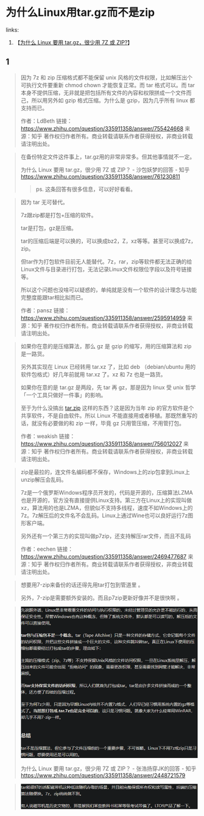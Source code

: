 # 为什么Linux用tar.gz而不是zip

links:

1. 【[为什么 Linux 要用 tar.gz，很少用 7Z 或 ZIP?](https://www.zhihu.com/question/335911358)】



## 1

> 因为 7z 和 zip 压缩格式都不能保留 unix 风格的文件权限，比如解压出个可执行文件要重新 chmod chown 才能恢复正常。而 tar 格式可以。而 tar 本身不提供压缩，无非就是把包括所有文件的內容和权限拼成一个文件而己，所以用另外如 gzip 格式压缩。为什么是 gzip，因为几乎所有 linux 都支持而已。
>
> 作者：LdBeth
> 链接：<https://www.zhihu.com/question/335911358/answer/755424668>
> 来源：知乎
> 著作权归作者所有。商业转载请联系作者获得授权，非商业转载请注明出处。

> 在备份特定文件这件事上，tar.gz用的非常非常多。但其他事情就不一定。
>
> 为什么 Linux 要用 tar.gz，很少用 7Z 或 ZIP？ - 沙包妖梦的回答 - 知乎 <https://www.zhihu.com/question/335911358/answer/761230811>
>
> > ps. 这条回答有很多信息，可以好好看看。

> 因为 tar 无可替代。
>
> 7z跟zip都是打包+压缩的软件。
>
> tar是打包，gz是压缩。
>
> tar的压缩后端是可以换的，可以换成bz2，Z，xz等等。甚至可以换成7z，zip。
>
> 但tar作为打包软件目前无人能替代。7z，rar，zip等软件都无法正确的给Linux文件与目录进行打包，无法记录Linux文件权限位字段以及符号链接等。
>
> 所以这个问题也没啥可以疑惑的，单纯就是没有一个软件的设计理念与功能完整度能跟tar相比拟而已。
>
> 作者：pansz
> 链接：<https://www.zhihu.com/question/335911358/answer/2595914959>
> 来源：知乎
> 著作权归作者所有。商业转载请联系作者获得授权，非商业转载请注明出处。

> 如果你在意的是压缩算法，那么 gz 是 gzip 的缩写，用的压缩算法和 zip 是一路货。
>
> 另外其实现在 Linux 已经转用 tar.xz 了，比如 deb （debian/ubuntu 用的软件包格式）好几年前就用 tar.xz 了。xz 和 7z 也是一路货。
>
> 如果你在意的是 tar.gz 是两段，先 tar 再 gz，那是因为 linux 受 unix 哲学「一个工具只做好一件事」的影响。
>
> 至于为什么没搞出 [tar.zip](https://link.zhihu.com/?target=http%3A//tar.zip) 这样的东西？这是因为当年 zip 的官方软件是个共享软件，不是自由软件。所以 Linux 不能直接用或者移植。那既然重写的话，就没有必要做的和 zip 一样，毕竟 gz 只用管压缩，不用管打包。
>
> 作者：weakish
> 链接：<https://www.zhihu.com/question/335911358/answer/756012027>
> 来源：知乎
> 著作权归作者所有。商业转载请联系作者获得授权，非商业转载请注明出处。

> zip是最拉的，连文件名编码都不保存，Windows上的zip包拿到Linux上unzip解压会乱码。
>
> 7z是一个俄罗斯Windows程序员开发的，代码是开源的，压缩算法LZMA也是开源的，官方没有直接提供Linux支持。第三方在Linux上的实现叫做xz，算法用的也是LZMA，但貌似不支持多线程，速度不如Windows上的7z。7z解压后的文件名不会乱码。Linux上通过Wine也可以良好运行7z图形客户端。
>
> 另外还有一个第三方的实现叫做p7zip，还支持解压rar文件，而且不乱码
>
> 作者：eechen
> 链接：<https://www.zhihu.com/question/335911358/answer/2469477687>
> 来源：知乎
> 著作权归作者所有。商业转载请联系作者获得授权，非商业转载请注明出处。

> 想要用7-zip来备份的话还得先用tar打包到管道里 。
>
> 另外，7-zip是需要额外安装的。而且p7zip更新好像并不是很快啊 。

> ![image-20230410092213315](为什么Linux用tar.gz而不是zip.assets/image-20230410092213315.png)
>
> 为什么 Linux 要用 tar.gz，很少用 7Z 或 ZIP？ - 张浩扬穿JK的回答 - 知乎 <https://www.zhihu.com/question/335911358/answer/2448721579>

> ![image-20230410092335125](为什么Linux用tar.gz而不是zip.assets/image-20230410092335125.png)